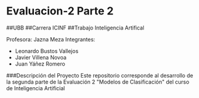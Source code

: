 # Evaluacion-2 Parte 2

##UBB
##Carrera ICINF
##Trabajo Inteligencia Artifical

Profesora: Jazna Meza
Integrantes: 
  - Leonardo Bustos Vallejos
  - Javier Villena Novoa
  - Juan Yáñez Romero

###Descripción del Proyecto
Este repositorio corresponde al desarrollo de la segunda parte de la Evaluación 2 "Modelos de Clasificación" del curso de Inteligencia Artificial
